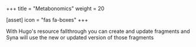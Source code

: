 +++
title = "Metabonomics"
weight = 20

[asset]
  icon = "fas fa-boxes"
+++

With Hugo's resource fallthrough you can create and update fragments and Syna will use the new or updated version of those fragments

